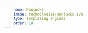 ```yaml
---
    name: Nunjucks
    image: technologies/nunjucks.svg
    type: Templating engines
    order: 18
---
```

